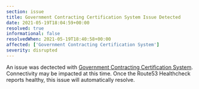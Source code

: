 ```yaml
---
section: issue
title: Government Contracting Certification System Issue Detected
date: 2021-05-19T18:04:59+00:00
resolved: true
informational: false
resolvedWhen: 2021-05-19T18:40:58+00:00
affected: ['Government Contracting Certification System']
severity: disrupted
---
```

An issue was dectected with [Government Contracting Certification System](https://certify.sba.gov).  Connectivity may be impacted at this time.  Once the Route53 Healthcheck reports healthy, this issue will automatically resolve.
